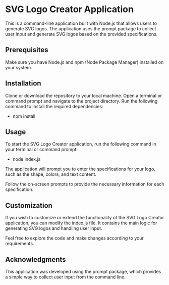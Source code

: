 
# SVG Logo Creator Application
This is a command-line application built with Node.js that allows users to generate SVG logos. The application uses the prompt package to collect user input and generate SVG logos based on the provided specifications.

## Prerequisites
Make sure you have Node.js and npm (Node Package Manager) installed on your system.

## Installation
Clone or download the repository to your local machine.
Open a terminal or command prompt and navigate to the project directory.
Run the following command to install the required dependencies:
- npm install

## Usage
To start the SVG Logo Creator application, run the following command in your terminal or command prompt:
- node index.js

The application will prompt you to enter the specifications for your logo, such as the shape, colors, and text content.

Follow the on-screen prompts to provide the necessary information for each specification. 

## Customization
If you wish to customize or extend the functionality of the SVG Logo Creator application, you can modify the index.js file. It contains the main logic for generating SVG logos and handling user input.

Feel free to explore the code and make changes according to your requirements.

## Acknowledgments
This application was developed using the prompt package, which provides a simple way to collect user input from the command line.